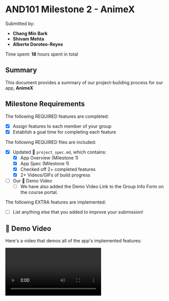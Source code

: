 <!-- (This is a comment) INSTRUCTIONS: Go through this page and fill out any **bolded** entries with their correct values.-->

# AND101 Milestone 2 - **AnimeX**

Submitted by:
- **Chang Min Bark**
- **Shivam Mehta**
- **Alberto Doroteo-Reyes**

Time spent: **18** hours spent in total

## Summary

This document provides a summary of our project-building process for our app, **AnimeX**

## Milestone Requirements

<!-- Please be sure to change the [ ] to [x] for any features you completed.  If a feature is not checked [x], you might miss the points for that item! -->

The following REQUIRED features are completed:

- [X] Assign features to each member of your group
- [X] Establish a goal time for completing each feature

The following REQUIRED files are included:

- [X] Updated 📄 `project_spec.md`, which contains:
  - [X] App Overview (Milestone 1)
  - [X] App Spec (Milestone 1)
  - [X] Checked off 2+ completed features
  - [X] 2+ Videos/GIFs of build progress

- [ ] Our 🎥 Demo Video
  - [ ] We have also added the Demo Video Link to the Group Info Form on the course portal.

The following EXTRA features are implemented:

- [ ] List anything else that you added to improve your submission!

## 🎥 Demo Video

Here's a video that demos all of the app's implemented features:

<video src='' title='Video Demo' width='' alt='Video Demo' />

VIDEO created with **Loom**

## Notes

AnimeX is a one-stop solution for all your anime needs; it uses Jikan API to simplify the lives of Otakus.
